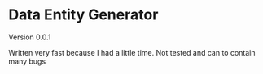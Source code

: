 # Data Entity Generator

Version 0.0.1

Written very fast because I had a little time. Not tested and can to contain many bugs
